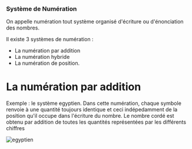### Système de Numération

On appelle numération tout système organisé d'écriture ou d'énonciation des nombres.

Il existe 3 systèmes de numération :
* La numération par addition
* La numération hybride 
* La numération de position.

# La numération par addition

Exemple : le système egyptien. Dans cette numération, chaque symbole renvoie à une quantité toujours identique et ceci indépedamment de la position qu'il occupe dans l'écriture du nombre.
Le nombre cordé est obtenu par addition de toutes les quantités représentées par les différents chiffres 

![egyptien]("https://github.com/dnunez-gua/AP-2NDE-MATHEXP/blob/ea3c5b147ce31ddd75ece4022c045105b1781cc0/docs/images/69D24103-5D28-4AF6-9B4B-EBF52484D66D.jpeg")
